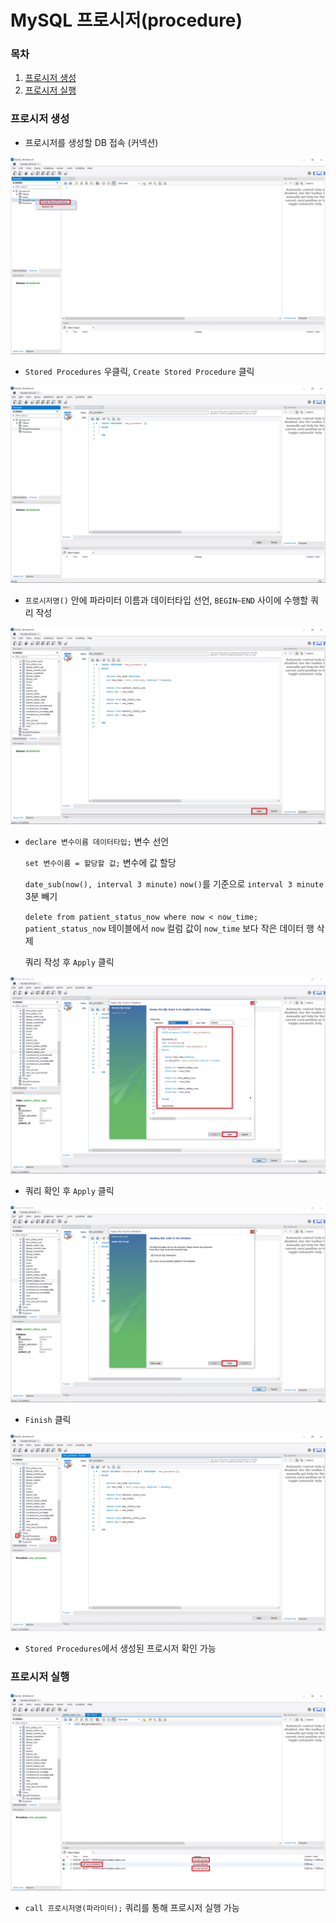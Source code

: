 # MySQL 프로시저(procedure)



### 목차

1. [프로시저 생성](#프로시저-생성)
2. [프로시저 실행](#프로시저-실행)



### 프로시저 생성

- 프로시저를 생성할 DB 접속 (커넥션)

![procedure1](MySQL_procedure.assets/procedure1.png)

- `Stored Procedures` 우클릭, `Create Stored Procedure` 클릭

![procedure2](MySQL_procedure.assets/procedure2.png)

- `프로시저명()` 안에 파라미터 이름과 데이터타입 선언, `BEGIN~END` 사이에 수행할 쿼리 작성

![procedure3](MySQL_procedure.assets/procedure3.png)

- `declare 변수이름 데이터타입;` 변수 선언

  `set 변수이름 = 할당할 값;` 변수에 값 할당

  `date_sub(now(), interval 3 minute)` `now()`를 기준으로 `interval 3 minute` 3분 빼기

  `delete from patient_status_now where now < now_time;` `patient_status_now` 테이블에서 `now` 컬럼 값이 `now_time` 보다 작은 데이터 행 삭제

  쿼리 작성 후 `Apply` 클릭

![procedure4](MySQL_procedure.assets/procedure4.png)

- 쿼리 확인 후 `Apply` 클릭

![procedure5](MySQL_procedure.assets/procedure5.png)

- `Finish` 클릭

![procedure6](MySQL_procedure.assets/procedure6.png)

- `Stored Procedures`에서 생성된 프로시저 확인 가능



### 프로시저 실행

![procedure7](MySQL_procedure.assets/procedure7.png)

- `call 프로시저명(파라미터);` 쿼리를 통해 프로시저 실행 가능